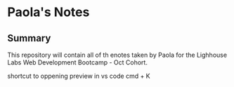 # Paola's Notes
## Summary
This repository will contain all of th enotes taken by Paola for the Lighhouse Labs Web Development Bootcamp - Oct Cohort.

shortcut to oppening preview in vs code
cmd  + K 

